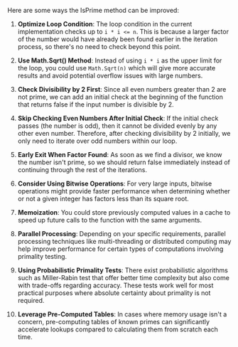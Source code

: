 Here are some ways the IsPrime method can be improved:

1. **Optimize Loop Condition**: The loop condition in the current implementation checks up to `i * i <= n`. This is because a larger factor of the number would have already been found earlier in the iteration process, so there's no need to check beyond this point.

2. **Use Math.Sqrt() Method**: Instead of using `i * i` as the upper limit for the loop, you could use `Math.Sqrt(n)` which will give more accurate results and avoid potential overflow issues with large numbers.

3. **Check Divisibility by 2 First**: Since all even numbers greater than 2 are not prime, we can add an initial check at the beginning of the function that returns false if the input number is divisible by 2.

4. **Skip Checking Even Numbers After Initial Check**: If the initial check passes (the number is odd), then it cannot be divided evenly by any other even number. Therefore, after checking divisibility by 2 initially, we only need to iterate over odd numbers within our loop.

5. **Early Exit When Factor Found**: As soon as we find a divisor, we know the number isn't prime, so we should return false immediately instead of continuing through the rest of the iterations.

6. **Consider Using Bitwise Operations**: For very large inputs, bitwise operations might provide faster performance when determining whether or not a given integer has factors less than its square root.

7. **Memoization**: You could store previously computed values in a cache to speed up future calls to the function with the same arguments.

8. **Parallel Processing**: Depending on your specific requirements, parallel processing techniques like multi-threading or distributed computing may help improve performance for certain types of computations involving primality testing.

9. **Using Probabilistic Primality Tests**: There exist probabilistic algorithms such as Miller-Rabin test that offer better time complexity but also come with trade-offs regarding accuracy. These tests work well for most practical purposes where absolute certainty about primality is not required.

10. **Leverage Pre-Computed Tables**: In cases where memory usage isn't a concern, pre-computing tables of known primes can significantly accelerate lookups compared to calculating them from scratch each time.
